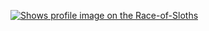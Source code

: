 [<picture>
    <source media="(prefers-color-scheme: dark)" srcset="https://badge.race-of-sloths.com/frol?theme=dark&wallet=frol.near">
    <source media="(prefers-color-scheme: light)" srcset="https://badge.race-of-sloths.com/frol?theme=light&wallet=frol.near">
    <img alt="Shows profile image on the Race-of-Sloths" src="https://badge.race-of-sloths.com/frol?wallet=frol.near">
</picture>
](https://race-of-sloths.com/profile/frol)
